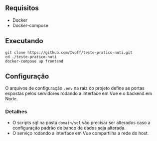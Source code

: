 ## Requisitos
* Docker
* Docker-compose

## Executando
```
git clone https://github.com/Ivoff/teste-pratico-nuti.git
cd ./teste-pratico-nuti
docker-compose up frontend
```

## Configuração
O arquivos de configuração ```.env``` na raiz do projeto define as portas expostas pelos servidores rodando a interface em Vue e o backend em Node.
### Detalhes
* O scripts sql na pasta ```domain/sql``` vão precisar ser alterados caso a configuração padrão de banco de dados seja alterada.
* O serviço rodando a interface em Vue compartilha a rede do host.
